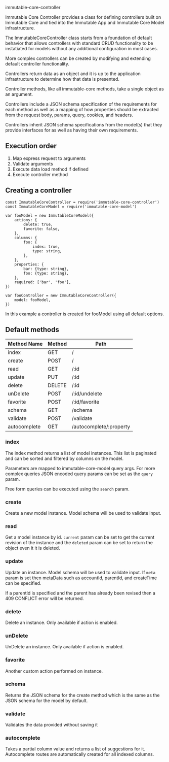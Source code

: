 immutable-core-controller

Immutable Core Controller provides a class for defining controllers built
on Immutable Core and tied into the Immutable App and Immutable Core Model
infrastructure.

The ImmutableCoreController class starts from a foundation of default behavior
that allows controllers with standard CRUD functionality to be instatiated for models without any additional configuration in most cases.

More complex controllers can be created by modifying and extending default
controller functionality.

Controllers return data as an object and it is up to the application
infrastructure to determine how that data is presented.

Controller methods, like all immutable-core methods, take a single object as an
argument.

Controllers include a JSON schema specification of the requirements for each
method as well as a mapping of how properties should be extracted from the request
body, params, query, cookies, and headers.

Controllers inherit JSON schema specifications from the model(s) that they provide
interfaces for as well as having their own requirements.

## Execution order

1. Map express request to arguments
2. Validate arguments
3. Execute data load method if defined
4. Execute controller method

## Creating a controller

    const ImmutableCoreController = require('immutable-core-controller')
    const ImmutableCoreModel = require('immutable-core-model')

    var fooModel = new ImmutableCoreModel({
        actions: {
            delete: true,
            favorite: false,
        },
        columns: {
            foo: {
                index: true,
                type: string,
            },
        },
        properties: {
            bar: {type: string},
            foo: {type: string},
        },
        required: ['bar', 'foo'],
    })

    var fooController = new ImmutableCoreController({
        model: fooModel,
    })

In this example a controller is created for fooModel using all default options.

## Default methods

Method Name  | Method | Path                         |
-------------|--------|------------------------------|
index        | GET    | /                            |
create       | POST   | /                            |
read         | GET    | /:id                         |
update       | PUT    | /:id                         |
delete       | DELETE | /:id                         |
unDelete     | POST   | /:id/undelete                |
favorite     | POST   | /:id/favorite                |
schema       | GET    | /schema                      |
validate     | POST   | /validate                    |
autocomplete | GET    | /autocomplete/:property      |

### index

The index method returns a list of model instances. This list is paginated and
can be sorted and filtered by columns on the model.

Parameters are mapped to immutable-core-model query args. For more complex queries
JSON encoded query params can be set as the `query` param.

Free form queries can be executed using the `search` param.

### create

Create a new model instance. Model schema will be used to validate input.

### read

Get a model instance by id. `current` param can be set to get the current revision
of the instance and the `deleted` param can be set to return the object even it
it is deleted.

### update

Update an instance. Model schema will be used to validate input. If `meta`
param is set then metaData such as accountId, parentId, and createTime can be
specified.

If a parentId is specified and the parent has already been revised then a 409
CONFLICT error will be returned.

### delete

Delete an instance. Only available if action is enabled.

### unDelete

UnDelete an instance. Only available if action is enabled.

### favorite

Another custom action performed on instance.

### schema

Returns the JSON schema for the create method which is the same as the JSON
schema for the model by default.

### validate

Validates the data provided without saving it

### autocomplete

Takes a partial column value and returns a list of suggestions for it.
Autocomplete routes are automatically created for all indexed columns.
